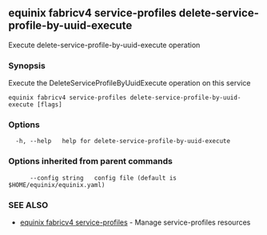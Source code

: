 ## equinix fabricv4 service-profiles delete-service-profile-by-uuid-execute

Execute delete-service-profile-by-uuid-execute operation

### Synopsis

Execute the DeleteServiceProfileByUuidExecute operation on this service

```
equinix fabricv4 service-profiles delete-service-profile-by-uuid-execute [flags]
```

### Options

```
  -h, --help   help for delete-service-profile-by-uuid-execute
```

### Options inherited from parent commands

```
      --config string   config file (default is $HOME/equinix/equinix.yaml)
```

### SEE ALSO

* [equinix fabricv4 service-profiles](equinix_fabricv4_service-profiles.md)	 - Manage service-profiles resources

